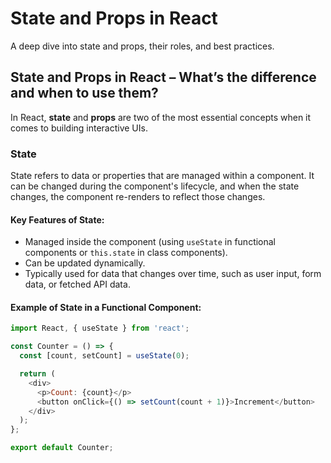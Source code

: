 # State and Props in React

A deep dive into state and props, their roles, and best practices.

## State and Props in React – What’s the difference and when to use them?

In React, **state** and **props** are two of the most essential concepts when it comes to building interactive UIs.

### **State**
State refers to data or properties that are managed within a component. It can be changed during the component's lifecycle, and when the state changes, the component re-renders to reflect those changes.

#### **Key Features of State:**
- Managed inside the component (using `useState` in functional components or `this.state` in class components).
- Can be updated dynamically.
- Typically used for data that changes over time, such as user input, form data, or fetched API data.

#### **Example of State in a Functional Component:**
```javascript
import React, { useState } from 'react';

const Counter = () => {
  const [count, setCount] = useState(0);

  return (
    <div>
      <p>Count: {count}</p>
      <button onClick={() => setCount(count + 1)}>Increment</button>
    </div>
  );
};

export default Counter;
```
